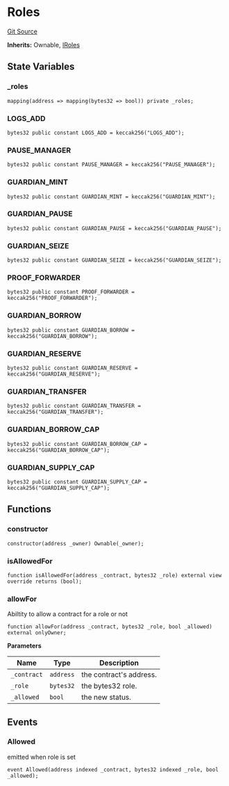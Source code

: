 # Roles
[Git Source](https://github.com/https://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@malda-protocol/malda-lending/blob/22e38d89bfe9c3bbd0459495952fb3409b4b0c16/src\Roles.sol)

**Inherits:**
Ownable, [IRoles](/src\interfaces\IRoles.sol\interface.IRoles.md)


## State Variables
### _roles

```solidity
mapping(address => mapping(bytes32 => bool)) private _roles;
```


### LOGS_ADD

```solidity
bytes32 public constant LOGS_ADD = keccak256("LOGS_ADD");
```


### PAUSE_MANAGER

```solidity
bytes32 public constant PAUSE_MANAGER = keccak256("PAUSE_MANAGER");
```


### GUARDIAN_MINT

```solidity
bytes32 public constant GUARDIAN_MINT = keccak256("GUARDIAN_MINT");
```


### GUARDIAN_PAUSE

```solidity
bytes32 public constant GUARDIAN_PAUSE = keccak256("GUARDIAN_PAUSE");
```


### GUARDIAN_SEIZE

```solidity
bytes32 public constant GUARDIAN_SEIZE = keccak256("GUARDIAN_SEIZE");
```


### PROOF_FORWARDER

```solidity
bytes32 public constant PROOF_FORWARDER = keccak256("PROOF_FORWARDER");
```


### GUARDIAN_BORROW

```solidity
bytes32 public constant GUARDIAN_BORROW = keccak256("GUARDIAN_BORROW");
```


### GUARDIAN_RESERVE

```solidity
bytes32 public constant GUARDIAN_RESERVE = keccak256("GUARDIAN_RESERVE");
```


### GUARDIAN_TRANSFER

```solidity
bytes32 public constant GUARDIAN_TRANSFER = keccak256("GUARDIAN_TRANSFER");
```


### GUARDIAN_BORROW_CAP

```solidity
bytes32 public constant GUARDIAN_BORROW_CAP = keccak256("GUARDIAN_BORROW_CAP");
```


### GUARDIAN_SUPPLY_CAP

```solidity
bytes32 public constant GUARDIAN_SUPPLY_CAP = keccak256("GUARDIAN_SUPPLY_CAP");
```


## Functions
### constructor


```solidity
constructor(address _owner) Ownable(_owner);
```

### isAllowedFor


```solidity
function isAllowedFor(address _contract, bytes32 _role) external view override returns (bool);
```

### allowFor

Abiltity to allow a contract for a role or not


```solidity
function allowFor(address _contract, bytes32 _role, bool _allowed) external onlyOwner;
```
**Parameters**

|Name|Type|Description|
|----|----|-----------|
|`_contract`|`address`|the contract's address.|
|`_role`|`bytes32`|the bytes32 role.|
|`_allowed`|`bool`|the new status.|


## Events
### Allowed
emitted when role is set


```solidity
event Allowed(address indexed _contract, bytes32 indexed _role, bool _allowed);
```

